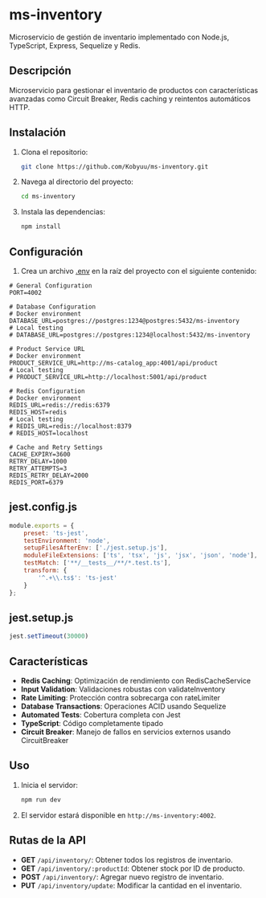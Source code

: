 # ms-inventory

Microservicio de gestión de inventario implementado con Node.js, TypeScript, Express, Sequelize y Redis.

## Descripción

Microservicio para gestionar el inventario de productos con características avanzadas como Circuit Breaker, Redis caching y reintentos automáticos HTTP.

## Instalación

1. Clona el repositorio:
    ```sh
    git clone https://github.com/Kobyuu/ms-inventory.git
    ```
2. Navega al directorio del proyecto:
    ```sh
    cd ms-inventory
    ```
3. Instala las dependencias:
    ```sh
    npm install
    ```

## Configuración

1. Crea un archivo [.env](http://_vscodecontentref_/3) en la raíz del proyecto con el siguiente contenido:
```env
# General Configuration
PORT=4002

# Database Configuration
# Docker environment
DATABASE_URL=postgres://postgres:1234@postgres:5432/ms-inventory
# Local testing
# DATABASE_URL=postgres://postgres:1234@localhost:5432/ms-inventory

# Product Service URL
# Docker environment
PRODUCT_SERVICE_URL=http://ms-catalog_app:4001/api/product
# Local testing
# PRODUCT_SERVICE_URL=http://localhost:5001/api/product

# Redis Configuration
# Docker environment
REDIS_URL=redis://redis:6379
REDIS_HOST=redis
# Local testing
# REDIS_URL=redis://localhost:8379
# REDIS_HOST=localhost

# Cache and Retry Settings
CACHE_EXPIRY=3600
RETRY_DELAY=1000
RETRY_ATTEMPTS=3
REDIS_RETRY_DELAY=2000
REDIS_PORT=6379
```

## jest.config.js

```js
module.exports = {
    preset: 'ts-jest',
    testEnvironment: 'node',
    setupFilesAfterEnv: ['./jest.setup.js'],
    moduleFileExtensions: ['ts', 'tsx', 'js', 'jsx', 'json', 'node'],
    testMatch: ['**/__tests__/**/*.test.ts'],
    transform: {
        '^.+\\.ts$': 'ts-jest'
    }
};
```
## jest.setup.js

```js
jest.setTimeout(30000)
```

## Características

- **Redis Caching**: Optimización de rendimiento con RedisCacheService
- **Input Validation**: Validaciones robustas con validateInventory
- **Rate Limiting**: Protección contra sobrecarga con rateLimiter 
- **Database Transactions**: Operaciones ACID usando Sequelize
- **Automated Tests**: Cobertura completa con Jest
- **TypeScript**: Código completamente tipado
- **Circuit Breaker**: Manejo de fallos en servicios externos usando CircuitBreaker

## Uso

1. Inicia el servidor:
    ```sh
    npm run dev
    ```
2. El servidor estará disponible en `http://ms-inventory:4002`.

## Rutas de la API

- **GET** `/api/inventory/`: Obtener todos los registros de inventario.
- **GET** `/api/inventory/:productId`: Obtener stock por ID de producto.
- **POST** `/api/inventory/`: Agregar nuevo registro de inventario.
- **PUT** `/api/inventory/update`: Modificar la cantidad en el inventario.
